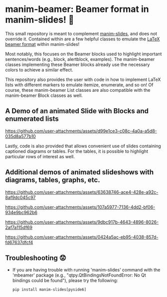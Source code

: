# manim-beamer: Beamer format in manim-slides! :tada:

This small repository is meant to complement [manim-slides](https://github.com/jeertmans/manim-slides), and does not override it. 
Contained within are a few helpful classes to emulate the [LaTeX beamer format](https://www.overleaf.com/learn/latex/Beamer) within manim-slides!

Most notably, this focuses on the Beamer blocks used to highlight important sentences/words (e.g., block, alertblock, examples). 
The manim-beamer classes implementing these Beamer blocks already use the necessary colors to achieve a similar effect.

This repository also provides the user with code in how to implement LaTeX lists with different markers to emulate itemize, enumerate, and so on! 
Of course, these manim-beamer List classes are also compatible with the manim-beamer Block classes as well.

## A Demo of an animated Slide with Blocks and enumerated lists
https://github.com/user-attachments/assets/d99e1ce3-c08c-4a0a-a5d8-035d8a577b10

Lastly, code is also provided that allows convenient use of slides containing captioned diagrams or tables. 
For the tables, it is possible to highlight particular rows of interest as well. 

## Additional demos of animated slideshows with diagrams, tables, graphs, etc. 
https://github.com/user-attachments/assets/63638746-ace4-428e-a92c-8af9dc045c97

https://github.com/user-attachments/assets/107a5977-7136-4dd2-bf06-934e9bc962b6

https://github.com/user-attachments/assets/9dbc917b-4643-4896-8026-2af7a115df69

https://github.com/user-attachments/assets/0424a5ac-eb95-4038-857d-fd67637dfcf4

## Troubleshooting :worried: 
- If you are having trouble with running 'manim-slides' command with the 'mbeamer' package 
(e.g., "qtpy.QtBindingsNotFoundError: No Qt bindings could be found"), please try the following:

  `
  pip install manim-slides[pyside6]
  `
  

